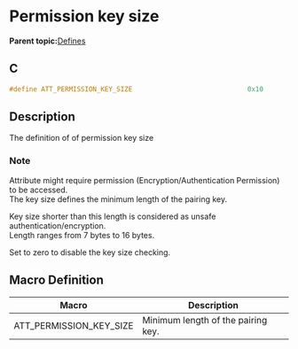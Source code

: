 # Permission key size

**Parent topic:**[Defines](GUID-B5CA4E6C-4575-4818-A249-B17B233369D0.md)

## C

```c
#define ATT_PERMISSION_KEY_SIZE                             0x10
```

## Description

The definition of of permission key size

### Note

Attribute might require permission \(Encryption/Authentication Permission\) to be accessed.<br />The key size defines the minimum length of the pairing key.

Key size shorter than this length is considered as unsafe authentication/encryption.<br />Length ranges from 7 bytes to 16 bytes.

Set to zero to disable the key size checking.

## Macro Definition

|Macro|Description|
|-----|-----------|
|ATT\_PERMISSION\_KEY\_SIZE|Minimum length of the pairing key.|

